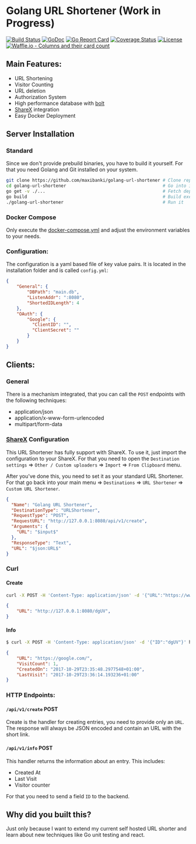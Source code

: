 # Golang URL Shortener (Work in Progress)

[![Build Status](https://travis-ci.org/maxibanki/golang-url-shortener.svg?branch=master)](https://travis-ci.org/maxibanki/golang-url-shortener)
[![GoDoc](https://godoc.org/github.com/maxibanki/golang-url-shortener?status.svg)](https://godoc.org/github.com/maxibanki/golang-url-shortener)
[![Go Report Card](https://goreportcard.com/badge/github.com/maxibanki/golang-url-shortener)](https://goreportcard.com/report/github.com/maxibanki/golang-url-shortener)
[![Coverage Status](https://coveralls.io/repos/github/maxibanki/golang-url-shortener/badge.svg?branch=master)](https://coveralls.io/github/maxibanki/golang-url-shortener?branch=master)
[![License](https://img.shields.io/badge/License-MIT-blue.svg)](http://opensource.org/licenses/MIT)
[![Waffle.io - Columns and their card count](https://badge.waffle.io/maxibanki/golang-url-shortener.png?columns=all)](https://waffle.io/maxibanki/golang-url-shortener?utm_source=badge)

## Main Features:

- URL Shortening
- Visitor Counting
- URL deletion 
- Authorization System
- High performance database with [bolt](https://github.com/boltdb/bolt)
- [ShareX](https://github.com/ShareX/ShareX) integration
- Easy Docker Deployment

## Server Installation

### Standard

Since we don't provide prebuild binaries, you have to build it yourself. For that you need Golang and Git installed on your system.

```bash
git clone https://github.com/maxibanki/golang-url-shortener # Clone repository
cd golang-url-shortener                                     # Go into it
go get -v ./...                                             # Fetch dependencies
go build                                                    # Build executable
./golang-url-shortener                                      # Run it
```
### Docker Compose

Only execute the [docker-compose.yml](docker-compose.yml) and adjust the environment variables to your needs.

### Configuration:

The configuration is a yaml based file of key value pairs. It is located in the installation folder and is called `config.yml`:

```json
{
    "General": {
        "DBPath": "main.db",
        "ListenAddr": ":8080",
        "ShortedIDLength": 4
    },
    "OAuth": {
        "Google": {
          "ClientID": "",
          "ClientSecret": ""
        }
    }
}
```

## Clients:

### General

There is a mechanism integrated, that you can call the `POST` endpoints with the following techniques:
- application/json
- application/x-www-form-urlencoded
- multipart/form-data

### [ShareX](https://github.com/ShareX/ShareX) Configuration

This URL Shortener has fully support with ShareX. To use it, just import the configuration to your ShareX. For that you need to open the `Destination settings` => `Other / Custom uploaders` => `Import` => `From Clipboard` menu.

After you've done this, you need to set it as your standard URL Shortener. For that go back into your main menu => `Destinations` => `URL Shortener` => `Custom URL Shortener`.

```json
{
  "Name": "Golang URL Shortener",
  "DestinationType": "URLShortener",
  "RequestType": "POST",
  "RequestURL": "http://127.0.0.1:8080/api/v1/create",
  "Arguments": {
    "URL": "$input$"
  },
  "ResponseType": "Text",
  "URL": "$json:URL$"
}
```

### Curl

#### Create

```bash
curl -X POST -H 'Content-Type: application/json' -d '{"URL":"https://www.google.de/"}' http://127.0.0.1:8080/api/v1/create
```
```json
{
    "URL": "http://127.0.0.1:8080/dgUV",
}
```

#### Info

```bash
$ curl -X POST -H 'Content-Type: application/json' -d '{"ID":"dgUV"}' http://127.0.0.1:8080/api/v1/info
```
```json
{
    "URL": "https://google.com/",
    "VisitCount": 1,
    "CreatedOn": "2017-10-29T23:35:48.2977548+01:00",
    "LastVisit": "2017-10-29T23:36:14.193236+01:00"
}
```

### HTTP Endpoints:

#### `/api/v1/create` POST

Create is the handler for creating entries, you need to provide only an `URL`. The response will always be JSON encoded and contain an URL with the short link.

####  `/api/v1/info` POST

This handler returns the information about an entry. This includes:
- Created At
- Last Visit
- Visitor counter

For that you need to send a field `ID` to the backend.

## Why did you built this?

Just only because I want to extend my current self hosted URL shorter and learn about new techniques like Go unit testing and react.
